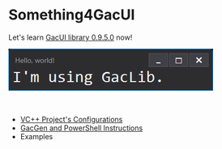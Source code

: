 # Something4GacUI

Let's learn [GacUI library 0.9.5.0](https://github.com/vczh-libraries/Release/releases/tag/0.9.5.0) now!

![20180407_Try-GacLib](pics/20180407_Try-GacLib.png?raw=true)

<br/>

* [VC++ Project's Configurations](vcxproj-conf.md)
* [GacGen and PowerShell Instructions](GacGen-PowerShell-instruction.md)
* Examples
